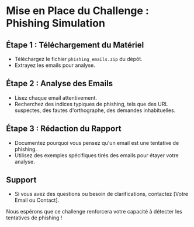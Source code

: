 # Mise en Place du Challenge : Phishing Simulation

## Étape 1 : Téléchargement du Matériel

- Téléchargez le fichier `phishing_emails.zip` du dépôt.
- Extrayez les emails pour analyse.

## Étape 2 : Analyse des Emails

- Lisez chaque email attentivement.
- Recherchez des indices typiques de phishing, tels que des URL suspectes, des fautes d'orthographe, des demandes inhabituelles.

## Étape 3 : Rédaction du Rapport

- Documentez pourquoi vous pensez qu'un email est une tentative de phishing.
- Utilisez des exemples spécifiques tirés des emails pour étayer votre analyse.

## Support

- Si vous avez des questions ou besoin de clarifications, contactez [Votre Email ou Contact].

Nous espérons que ce challenge renforcera votre capacité à détecter les tentatives de phishing !
